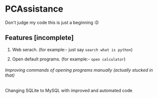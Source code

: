 # PCAssistance


Don't judge my code this is just a beginning :D

## Features [incomplete]
1. Web serach. (for example:- just say `search what is python`)

2. Open default programs. (for example:- `open calculator`)

###### Improving commands of opening programs manually (actually stucked in that)

Changing SQLite to MySQL with improved and automated code
